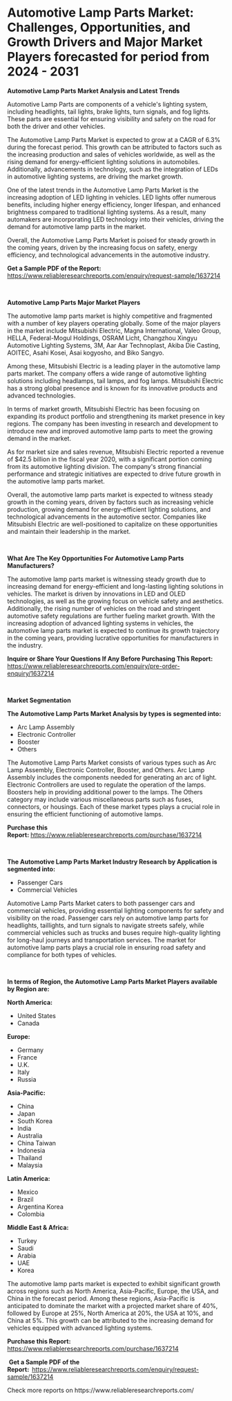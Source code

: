 <p><h1>Automotive Lamp Parts Market: Challenges, Opportunities, and Growth Drivers and Major Market Players forecasted for period from 2024 - 2031</h1></p><p><strong>Automotive Lamp Parts Market Analysis and Latest Trends</strong></p>
<p><p>Automotive Lamp Parts are components of a vehicle's lighting system, including headlights, tail lights, brake lights, turn signals, and fog lights. These parts are essential for ensuring visibility and safety on the road for both the driver and other vehicles.</p><p>The Automotive Lamp Parts Market is expected to grow at a CAGR of 6.3% during the forecast period. This growth can be attributed to factors such as the increasing production and sales of vehicles worldwide, as well as the rising demand for energy-efficient lighting solutions in automobiles. Additionally, advancements in technology, such as the integration of LEDs in automotive lighting systems, are driving the market growth.</p><p>One of the latest trends in the Automotive Lamp Parts Market is the increasing adoption of LED lighting in vehicles. LED lights offer numerous benefits, including higher energy efficiency, longer lifespan, and enhanced brightness compared to traditional lighting systems. As a result, many automakers are incorporating LED technology into their vehicles, driving the demand for automotive lamp parts in the market.</p><p>Overall, the Automotive Lamp Parts Market is poised for steady growth in the coming years, driven by the increasing focus on safety, energy efficiency, and technological advancements in the automotive industry.</p></p>
<p><strong>Get a Sample PDF of the Report:&nbsp;</strong> <a href="https://www.reliableresearchreports.com/enquiry/request-sample/1637214">https://www.reliableresearchreports.com/enquiry/request-sample/1637214</a></p>
<p>&nbsp;</p>
<p><strong>Automotive Lamp Parts Major Market Players</strong></p>
<p><p>The automotive lamp parts market is highly competitive and fragmented with a number of key players operating globally. Some of the major players in the market include Mitsubishi Electric, Magna International, Valeo Group, HELLA, Federal-Mogul Holdings, OSRAM Licht, Changzhou Xingyu Automotive Lighting Systems, 3M, Aar Aar Technoplast, Akiba Die Casting, AOITEC, Asahi Kosei, Asai kogyosho, and Biko Sangyo.</p><p>Among these, Mitsubishi Electric is a leading player in the automotive lamp parts market. The company offers a wide range of automotive lighting solutions including headlamps, tail lamps, and fog lamps. Mitsubishi Electric has a strong global presence and is known for its innovative products and advanced technologies.</p><p>In terms of market growth, Mitsubishi Electric has been focusing on expanding its product portfolio and strengthening its market presence in key regions. The company has been investing in research and development to introduce new and improved automotive lamp parts to meet the growing demand in the market.</p><p>As for market size and sales revenue, Mitsubishi Electric reported a revenue of $42.5 billion in the fiscal year 2020, with a significant portion coming from its automotive lighting division. The company's strong financial performance and strategic initiatives are expected to drive future growth in the automotive lamp parts market.</p><p>Overall, the automotive lamp parts market is expected to witness steady growth in the coming years, driven by factors such as increasing vehicle production, growing demand for energy-efficient lighting solutions, and technological advancements in the automotive sector. Companies like Mitsubishi Electric are well-positioned to capitalize on these opportunities and maintain their leadership in the market.</p></p>
<p>&nbsp;</p>
<p><strong>What Are The Key Opportunities For Automotive Lamp Parts Manufacturers?</strong></p>
<p><p>The automotive lamp parts market is witnessing steady growth due to increasing demand for energy-efficient and long-lasting lighting solutions in vehicles. The market is driven by innovations in LED and OLED technologies, as well as the growing focus on vehicle safety and aesthetics. Additionally, the rising number of vehicles on the road and stringent automotive safety regulations are further fueling market growth. With the increasing adoption of advanced lighting systems in vehicles, the automotive lamp parts market is expected to continue its growth trajectory in the coming years, providing lucrative opportunities for manufacturers in the industry.</p></p>
<p><strong>Inquire or Share Your Questions If Any Before Purchasing This Report:</strong> <a href="https://www.reliableresearchreports.com/enquiry/pre-order-enquiry/1637214">https://www.reliableresearchreports.com/enquiry/pre-order-enquiry/1637214</a></p>
<p>&nbsp;</p>
<p><strong>Market Segmentation</strong></p>
<p><strong>The Automotive Lamp Parts Market Analysis by types is segmented into:</strong></p>
<p><ul><li>Arc Lamp Assembly</li><li>Electronic Controller</li><li>Booster</li><li>Others</li></ul></p>
<p><p>The Automotive Lamp Parts Market consists of various types such as Arc Lamp Assembly, Electronic Controller, Booster, and Others. Arc Lamp Assembly includes the components needed for generating an arc of light. Electronic Controllers are used to regulate the operation of the lamps. Boosters help in providing additional power to the lamps. The Others category may include various miscellaneous parts such as fuses, connectors, or housings. Each of these market types plays a crucial role in ensuring the efficient functioning of automotive lamps.</p></p>
<p><strong>Purchase this Report:&nbsp;</strong><a href="https://www.reliableresearchreports.com/purchase/1637214">https://www.reliableresearchreports.com/purchase/1637214</a></p>
<p>&nbsp;</p>
<p><strong>The Automotive Lamp Parts Market Industry Research by Application is segmented into:</strong></p>
<p><ul><li>Passenger Cars</li><li>Commercial Vehicles</li></ul></p>
<p><p>Automotive Lamp Parts Market caters to both passenger cars and commercial vehicles, providing essential lighting components for safety and visibility on the road. Passenger cars rely on automotive lamp parts for headlights, taillights, and turn signals to navigate streets safely, while commercial vehicles such as trucks and buses require high-quality lighting for long-haul journeys and transportation services. The market for automotive lamp parts plays a crucial role in ensuring road safety and compliance for both types of vehicles.</p></p>
<p>&nbsp;</p>
<p><strong>In terms of Region, the Automotive Lamp Parts Market Players available by Region are:</strong></p>
<p>
    <p> <strong> North America: </strong>
        <ul>
            <li>United States</li>
            <li>Canada</li>
        </ul>
        </p> 
    <p> <strong> Europe: </strong>
        <ul>
            <li>Germany</li>
            <li>France</li>
            <li>U.K.</li>
            <li>Italy</li>
            <li>Russia</li>
        </ul>
        </p> 
    <p> <strong> Asia-Pacific: </strong>
        <ul>
            <li>China</li>
            <li>Japan</li>
            <li>South Korea</li>
            <li>India</li>
            <li>Australia</li>
            <li>China Taiwan</li>
            <li>Indonesia</li>
            <li>Thailand</li>
            <li>Malaysia</li>
        </ul>
        </p> 
    <p> <strong> Latin America: </strong>
        <ul>
            <li>Mexico</li>
            <li>Brazil</li>
            <li>Argentina Korea</li>
            <li>Colombia</li>
        </ul>
        </p> 
    <p> <strong> Middle East & Africa: </strong>
        <ul>
            <li>Turkey</li>
            <li>Saudi</li>
            <li>Arabia</li>
            <li>UAE</li>
            <li>Korea</li>
        </ul>
    </p>
    </p>
<p><p>The automotive lamp parts market is expected to exhibit significant growth across regions such as North America, Asia-Pacific, Europe, the USA, and China in the forecast period. Among these regions, Asia-Pacific is anticipated to dominate the market with a projected market share of 40%, followed by Europe at 25%, North America at 20%, the USA at 10%, and China at 5%. This growth can be attributed to the increasing demand for vehicles equipped with advanced lighting systems.</p></p>
<p><strong>Purchase this Report: </strong><a href="https://www.reliableresearchreports.com/purchase/1637214">https://www.reliableresearchreports.com/purchase/1637214</a></p>
<p>&nbsp;<strong>Get a Sample PDF of the Report:&nbsp;&nbsp;</strong><a href="https://www.reliableresearchreports.com/enquiry/request-sample/1637214">https://www.reliableresearchreports.com/enquiry/request-sample/1637214</a></p>
<p><strong></strong></p>
<p>Check more reports on https://www.reliableresearchreports.com/</p>